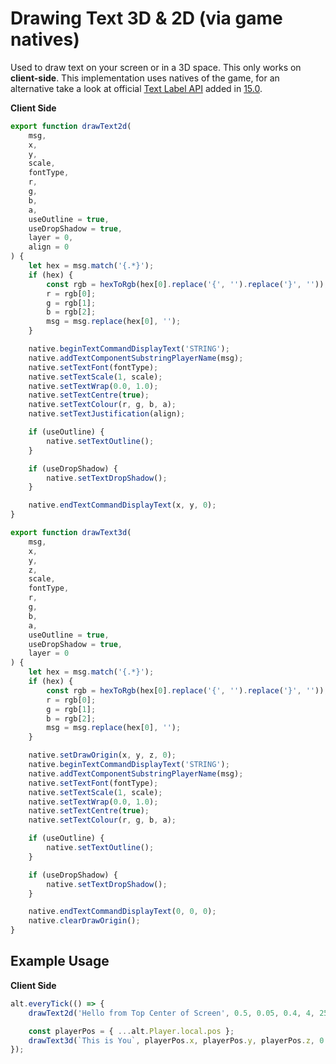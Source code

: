 # Drawing Text 3D & 2D (via game natives)

Used to draw text on your screen or in a 3D space. This only works on **client-side**. This implementation uses natives of the game, for an alternative take a look at official [Text Label API](https://docs.altv.mp/articles/textlabel.html) added in [15.0](https://docs.altv.mp/articles/changelogs/15_0.html).

**Client Side**

```js
export function drawText2d(
    msg,
    x,
    y,
    scale,
    fontType,
    r,
    g,
    b,
    a,
    useOutline = true,
    useDropShadow = true,
    layer = 0,
    align = 0
) {
    let hex = msg.match('{.*}');
    if (hex) {
        const rgb = hexToRgb(hex[0].replace('{', '').replace('}', ''));
        r = rgb[0];
        g = rgb[1];
        b = rgb[2];
        msg = msg.replace(hex[0], '');
    }

    native.beginTextCommandDisplayText('STRING');
    native.addTextComponentSubstringPlayerName(msg);
    native.setTextFont(fontType);
    native.setTextScale(1, scale);
    native.setTextWrap(0.0, 1.0);
    native.setTextCentre(true);
    native.setTextColour(r, g, b, a);
    native.setTextJustification(align);

    if (useOutline) {
        native.setTextOutline();
    }

    if (useDropShadow) {
        native.setTextDropShadow();
    }

    native.endTextCommandDisplayText(x, y, 0);
}

export function drawText3d(
    msg,
    x,
    y,
    z,
    scale,
    fontType,
    r,
    g,
    b,
    a,
    useOutline = true,
    useDropShadow = true,
    layer = 0
) {
    let hex = msg.match('{.*}');
    if (hex) {
        const rgb = hexToRgb(hex[0].replace('{', '').replace('}', ''));
        r = rgb[0];
        g = rgb[1];
        b = rgb[2];
        msg = msg.replace(hex[0], '');
    }

    native.setDrawOrigin(x, y, z, 0);
    native.beginTextCommandDisplayText('STRING');
    native.addTextComponentSubstringPlayerName(msg);
    native.setTextFont(fontType);
    native.setTextScale(1, scale);
    native.setTextWrap(0.0, 1.0);
    native.setTextCentre(true);
    native.setTextColour(r, g, b, a);

    if (useOutline) {
        native.setTextOutline();
    }

    if (useDropShadow) {
        native.setTextDropShadow();
    }

    native.endTextCommandDisplayText(0, 0, 0);
    native.clearDrawOrigin();
}
```

## Example Usage

**Client Side**

```js
alt.everyTick(() => {
    drawText2d('Hello from Top Center of Screen', 0.5, 0.05, 0.4, 4, 255, 255, 255, 255);

    const playerPos = { ...alt.Player.local.pos };
    drawText3d(`This is You`, playerPos.x, playerPos.y, playerPos.z, 0.3, 4, 255, 255, 255, 255);
});
```
